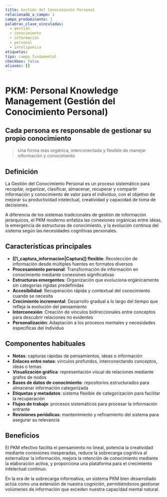 ```yaml
---
title: Gestión del Conocimiento Personal
relacionado_a_campo: 1
campo_predominante: 3
palabras_clave_vinculadas:
  - gestión
  - conocimiento
  - información
  - personal
  - inteligencia
etiquetas: 
tipo: campo_fundamental
checkbox: false
aliases: []
---
```

# PKM: Personal Knowledge Management (Gestión del Conocimiento Personal)

## Cada persona es responsable de gestionar su propio conocimiento

> Una forma más orgánica, interconectada y flexible de manejar información y conocimiento

## Definición

La Gestión del Conocimiento Personal es un proceso sistemático para recopilar, organizar, clasificar, almacenar, recuperar y compartir información y conocimiento de valor para el individuo, con el objetivo de mejorar su productividad intelectual, creatividad y capacidad de toma de decisiones.

A diferencia de los sistemas tradicionales de gestión de información jerárquicos, el PKM moderno enfatiza las conexiones orgánicas entre ideas, la emergencia de estructuras de conocimiento, y la evolución continua del sistema según las necesidades cognitivas personales.

## Características principales

- **[[1_captura_informacion|Captura]] flexible**: Recolección de información desde múltiples fuentes en formatos diversos
- **Procesamiento personal**: Transformación de información en conocimiento mediante conexiones significativas
- **Estructuras emergentes**: Organización que evoluciona orgánicamente sin categorías rígidas predefinidas
- **Accesibilidad**: Recuperación rápida y contextual del conocimiento cuando se necesita
- **Crecimiento incremental**: Desarrollo gradual a lo largo del tiempo que refleja la evolución del pensamiento
- **Interconexión**: Creación de vínculos bidireccionales entre conceptos para descubrir relaciones no evidentes
- **Personalización**: Adaptación a los procesos mentales y necesidades específicas del individuo

## Componentes habituales

- **Notas**: capturas rápidas de pensamientos, ideas o información
- **Enlaces entre notas**: vínculos profundos, interconectando conceptos, ideas o temas
- **Visualización gráfica**: representación visual de relaciones mediante grafos de nodos
- **Bases de datos de conocimiento**: repositorios estructurados para almacenar información categorizada
- **Etiquetas y metadatos**: sistema flexible de categorización para facilitar la recuperación
- **Flujos de trabajo**: procesos sistemáticos para procesar la información entrante
- **Revisiones periódicas**: mantenimiento y refinamiento del sistema para asegurar su relevancia

## Beneficios

El PKM efectivo facilita el pensamiento no lineal, potencia la creatividad mediante conexiones inesperadas, reduce la sobrecarga cognitiva al externalizar la información, mejora la retención de conocimiento mediante la elaboración activa, y proporciona una plataforma para el crecimiento intelectual continuo.

En la era de la sobrecarga informativa, un sistema PKM bien desarrollado actúa como una extensión de nuestra cognición, permitiéndonos gestionar volúmenes de información que exceden nuestra capacidad mental natural.
